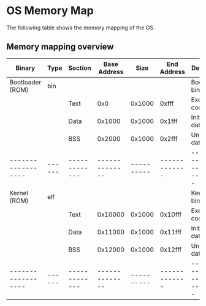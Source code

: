 # OS Memory Map

The following table shows the memory mapping of the OS.

## Memory mapping overview

| Binary           | Type | Section     | Base Address | Size     | End Address | Description                     |
|------------------|------|-------------|--------------|----------|-------------|---------------------------------|
| Bootloader (ROM) | bin  |             |              |          |             | Bootloader binary               |
|                  |      | Text        | 0x0          | 0x1000   | 0xfff       |   Executable code               |
|                  |      | Data        | 0x1000       | 0x1000   | 0x1fff      |   Initialized data              |
|                  |      | BSS         | 0x2000       | 0x1000   | 0x2fff      |   Uninitialized data            |
|------------------|------|-------------|--------------|----------|-------------|---------------------------------|
| Kernel (ROM)     | elf  |             |              |          |             | Kernel binary                   |
|                  |      | Text        | 0x10000      | 0x1000   | 0x10fff     |   Executable code               |
|                  |      | Data        | 0x11000      | 0x1000   | 0x11fff     |   Initialized data              |
|                  |      | BSS         | 0x12000      | 0x1000   | 0x12fff     |   Uninitialized data            |
|------------------|------|-------------|--------------|----------|-------------|---------------------------------|
